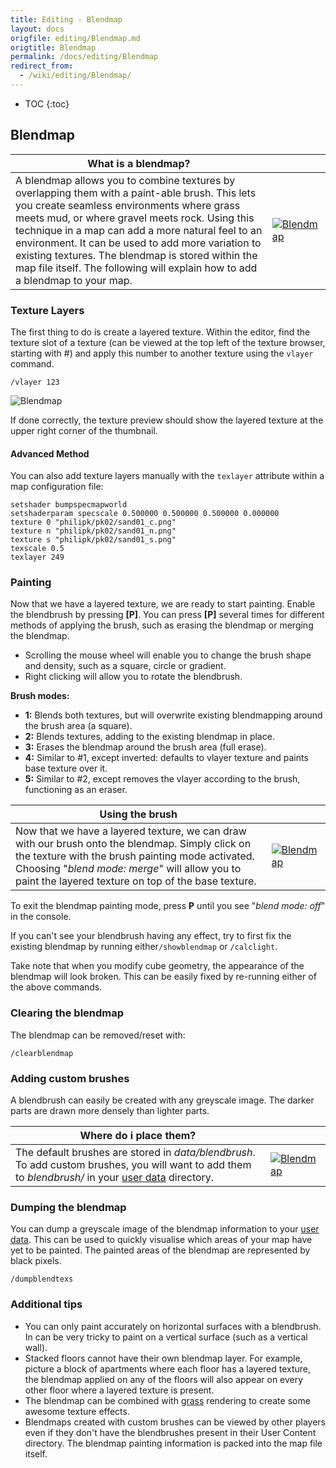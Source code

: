 ```yaml
---
title: Editing - Blendmap
layout: docs
origfile: editing/Blendmap.md
origtitle: Blendmap
permalink: /docs/editing/Blendmap
redirect_from:
  - /wiki/editing/Blendmap/
---
```

* TOC
{:toc}

## Blendmap

| **What is a blendmap?** | |
|-|-|
A blendmap allows you to combine textures by overlapping them with a paint-able brush. This lets you create seamless environments where grass meets mud, or where gravel meets rock. Using this technique in a map can add a more natural feel to an environment. It can be used to add more variation to existing textures. The blendmap is stored within the map file itself. The following will explain how to add a blendmap to your map. | [![Blendmap](images/editing/blendmap01.jpg "Examples of blendmap usage")](images/editing/blendmap01.jpg) |

### Texture Layers

The first thing to do is create a layered texture. Within the editor, find the texture slot of a texture (can be viewed at the top left of the texture browser, starting with #) and apply this number to another texture using the `vlayer` command.

`/vlayer 123`

![Blendmap](images/editing/blendmap02.jpg "The texture browser")

If done correctly, the texture preview should show the layered texture at the upper right corner of the thumbnail.

#### Advanced Method

You can also add texture layers manually with the `texlayer` attribute within a map configuration file:

```
setshader bumpspecmapworld
setshaderparam specscale 0.500000 0.500000 0.500000 0.000000
texture 0 "philipk/pk02/sand01_c.png"
texture n "philipk/pk02/sand01_n.png"
texture s "philipk/pk02/sand01_s.png"
texscale 0.5
texlayer 249
```

### Painting

 Now that we have a layered texture, we are ready to start painting. Enable the blendbrush by pressing **[P]**. You can press **[P]** several times for different methods of applying the brush, such as erasing the blendmap or merging the blendmap.

- Scrolling the mouse wheel will enable you to change the brush shape and density, such as a square, circle or gradient.
- Right clicking will allow you to rotate the blendbrush.

**Brush modes:**

-   **1:** Blends both textures, but will overwrite existing blendmapping around the brush area (a square).
-   **2:** Blends textures, adding to the existing blendmap in place.
-   **3:** Erases the blendmap around the brush area (full erase).
-   **4:** Similar to \#1, except inverted: defaults to vlayer texture and paints base texture over it.
-   **5:** Similar to \#2, except removes the vlayer according to the brush, functioning as an eraser.

| **Using the brush** | |
|-|-|
Now that we have a layered texture, we can draw with our brush onto the blendmap. Simply click on the texture with the brush painting mode activated. Choosing "*blend mode: merge*" will allow you to paint the layered texture on top of the base texture. | [![Blendmap](images/editing/blendmap03.jpg "Painting with a blend brush")](images/editing/blendmap03.jpg) |

To exit the blendmap painting mode, press **P** until you see "*blend mode: off*" in the console.

If you can't see your blendbrush having any effect, try to first fix the existing blendmap by running either`/showblendmap` or `/calclight`.

Take note that when you modify cube geometry, the appearance of the blendmap will look broken. This can be easily fixed by re-running either of the above commands.

### Clearing the blendmap

The blendmap can be removed/reset with:

`/clearblendmap`

### Adding custom brushes

A blendbrush can easily be created with any greyscale image. The darker parts are drawn more densely than lighter parts.

| **Where do i place them?** | |
|-|-|
| The default brushes are stored in *data/blendbrush*. To add custom brushes, you will want to add them to *blendbrush/* in your [user data](FAQ#where-do-i-find-screenshots-logs-and-other-user-data) directory. | [![Blendmap](images/editing/blendmap04.jpg "A custom blendbrush used to paint stripes")](images/editing/blendmap04.jpg) |

### Dumping the blendmap

You can dump a greyscale image of the blendmap information to your [user data](FAQ#where-do-i-find-screenshots-logs-and-other-user-data). This can be used to quickly visualise which areas of your map have yet to be painted. The painted areas of the blendmap are represented by black pixels.

`/dumpblendtexs`

### Additional tips

-   You can only paint accurately on horizontal surfaces with a blendbrush. In can be very tricky to paint on a vertical surface (such as a vertical wall).
-   Stacked floors cannot have their own blendmap layer. For example, picture a block of apartments where each floor has a layered texture, the blendmap applied on any of the floors will also appear on every other floor where a layered texture is present.
-   The blendmap can be combined with [grass](grass "wikilink") rendering to create some awesome texture effects.
-   Blendmaps created with custom brushes can be viewed by other players even if they don't have the blendbrushes present in their User Content directory. The blendmap painting information is packed into the map file itself.
